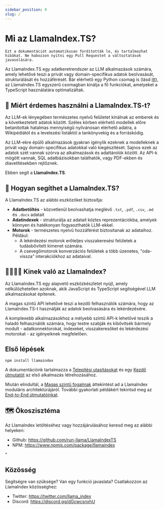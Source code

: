 ```yaml
---
sidebar_position: 0
slug: /
---
```


# Mi az LlamaIndex.TS?

`Ezt a dokumentációt automatikusan fordították le, és tartalmazhat hibákat. Ne habozzon nyitni egy Pull Requestet a változtatások javasolására.`

Az LlamaIndex.TS egy adatkeretrendszer az LLM alkalmazások számára, amely lehetővé teszi a privát vagy domain-specifikus adatok beolvasását, strukturálását és hozzáférését. Bár elérhető egy Python csomag is (lásd [itt](https://docs.llamaindex.ai/en/stable/)), az LlamaIndex.TS egyszerű csomagban kínálja a fő funkciókat, amelyeket a TypeScript használatára optimalizáltak.

## 🚀 Miért érdemes használni a LlamaIndex.TS-t?

Az LLM-ek lényegében természetes nyelvű felületet kínálnak az emberek és a következtetett adatok között. Széles körben elérhető modellek előre betanítottak hatalmas mennyiségű nyilvánosan elérhető adatra, a Wikipédiától és a levelezési listáktól a tankönyvekig és a forráskódig.

Az LLM-ekre épülő alkalmazások gyakran igénylik ezeknek a modelleknek a privát vagy domain-specifikus adatokkal való kiegészítését. Sajnos ezek az adatok szét vannak szórva az alkalmazások és adattárolók között. Az API-k mögött vannak, SQL adatbázisokban találhatók, vagy PDF-ekben és diavetítésekben rejtőznek.

Ebben segít a **LlamaIndex.TS**.

## 🦙 Hogyan segíthet a LlamaIndex.TS?

A LlamaIndex.TS az alábbi eszközöket biztosítja:

- **Adatbetöltés** - közvetlenül beolvashatja meglévő `.txt`, `.pdf`, `.csv`, `.md` és `.docx` adatait
- **Adatindexek** - strukturálja az adatait köztes reprezentációkba, amelyek könnyen és hatékonyan fogyaszthatók LLM-ekkel.
- **Motorok** - természetes nyelvű hozzáférést biztosítanak az adataihoz. Például:
  - A lekérdezési motorok erőteljes visszakeresési felületek a tudásbővített kimenet számára.
  - A csevegőmotorok konverzációs felületek a több üzenetes, "oda-vissza" interakciókhoz az adataival.

## 👨‍👩‍👧‍👦 Kinek való az LlamaIndex?

Az LlamaIndex.TS egy alapvető eszközkészletet nyújt, amely nélkülözhetetlen azoknak, akik JavaScript és TypeScript segítségével LLM alkalmazásokat építenek.

A magas szintű API lehetővé teszi a kezdő felhasználók számára, hogy az LlamaIndex.TS-t használják az adatok beolvasására és lekérdezésére.

A komplexebb alkalmazásokhoz a mélyebb szintű API-k lehetővé teszik a haladó felhasználók számára, hogy testre szabják és kibővítsék bármely modult - adatkonnektorokat, indexeket, visszakeresőket és lekérdezési motorokat - az igényeiknek megfelelően.

## Első lépések

`npm install llamaindex`

A dokumentációnk tartalmazza a [Telepítési utasításokat](./installation.mdx) és egy [Kezdő útmutatót](./starter.md) az első alkalmazás létrehozásához.

Miután elindultál, a [Magas szintű fogalmak](./concepts.md) áttekintést ad a LlamaIndex moduláris architektúrájáról. További gyakorlati példákért tekintsd meg az [End-to-End útmutatóinkat](./end_to_end.md).

## 🗺️ Ökoszisztéma

Az LlamaIndex letöltéséhez vagy hozzájárulásához keresd meg az alábbi helyeken:

- Github: https://github.com/run-llama/LlamaIndexTS
- NPM: https://www.npmjs.com/package/llamaindex

"

## Közösség

Segítségre van szüksége? Van egy funkció javaslata? Csatlakozzon az LlamaIndex közösséghez:

- Twitter: https://twitter.com/llama_index
- Discord: https://discord.gg/dGcwcsnxhU

